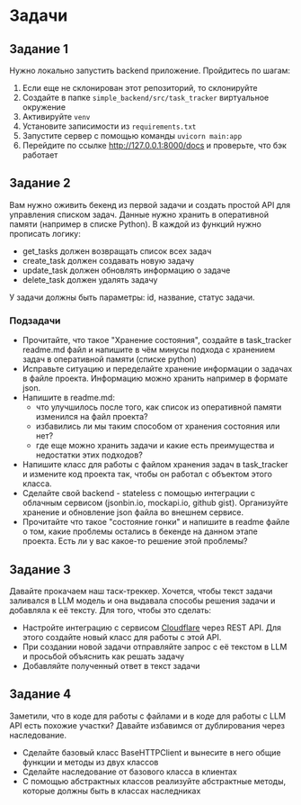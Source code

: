 # Задачи
## Задание 1
Нужно локально запустить backend приложение. Пройдитесь по шагам:
1. Если еще не склонирован этот репозиторий, то склонируйте
2. Создайте в папке `simple_backend/src/task_tracker` виртуальное окружение
3. Активируйте `venv`
4. Установите записимости из `requirements.txt`
5. Запустите сервер с помощью команды `uvicorn main:app`
6. Перейдите по ссылке http://127.0.0.1:8000/docs и проверьте, что бэк работает
## Задание 2
Вам нужно оживить бекенд из первой задачи и создать простой API для управления списком задач. Данные нужно хранить в оперативной памяти (например в списке Python).
В каждой из функций нужно прописать логику:
- get_tasks должен возвращать список всех задач
- create_task должен создавать новую задачу
- update_task должен обновлять информацию о задаче
- delete_task должен удалять задачу

У задачи должны быть параметры: id, название, статус задачи.

### Подзадачи
- Прочитайте, что такое "Хранение состояния", создайте в task_tracker readme.md файл и напишите в чём минусы подхода с хранением задач в оперативной памяти (списке python)
- Исправьте ситуацию и переделайте хранение информации о задачах в файле проекта. Информацию можно хранить например в формате json.
- Напишите в readme.md:
    - что улучшилось после того, как список из оперативной памяти изменился на файл проекта?
    - избавились ли мы таким способом от хранения состояния или нет?
    - где еще можно хранить задачи и какие есть преимущества и недостатки этих подходов?
- Напишите класс для работы с файлом хранения задач в task_tracker и измените код проекта так, чтобы он работал с объектом этого класса.
- Сделайте свой backend - stateless с помощью интеграции с облачным сервисом (jsonbin.io, mockapi.io, github gist). Организуйте хранение и обновление json файла во внешнем сервисе.
- Прочитайте что такое "состояние гонки" и напишите в readme файле о том, какие проблемы остались в бекенде на данном этапе проекта. Есть ли у вас какое-то решение этой проблемы?


## Задание 3
Давайте прокачаем наш таск-треккер. Хочется, чтобы текст задачи заливался в LLM модель и она выдавала способы решения задачи и добавляла к её тексту.
Для того, чтобы это сделать:
- Настройте интеграцию с сервисом [Cloudflare](https://developers.cloudflare.com/workers-ai/get-started/rest-api/) через REST API. Для этого создайте новый класс для работы с этой API.
- При создании новой задачи отправляйте запрос с её текстом в LLM и просьбой объяснить как решать задачу
- Добавляйте полученный ответ в текст задачи

## Задание 4
Заметили, что в коде для работы с файлами и в коде для работы с LLM API есть похожие участки? Давайте избавимся от дублирования через наследование.
- Сделайте базовый класс BaseHTTPClient и вынесите в него общие функции и методы из двух классов
- Сделайте наследование от базового класса в клиентах
- С помощью абстрактных классов реализуйте абстрактные методы, которые должны быть в классах наследниках
